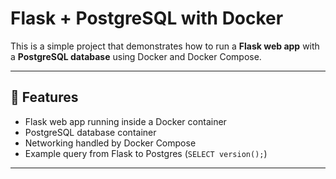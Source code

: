 # Flask + PostgreSQL with Docker

This is a simple project that demonstrates how to run a **Flask web app** with a **PostgreSQL database** using Docker and Docker Compose.

---

## 🚀 Features
- Flask web app running inside a Docker container
- PostgreSQL database container
- Networking handled by Docker Compose
- Example query from Flask to Postgres (`SELECT version();`)

---


